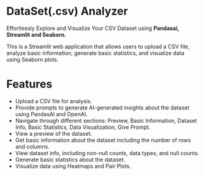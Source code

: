 # DataSet(.csv) Analyzer
Effortlessly Explore and Visualize Your CSV Dataset using **Pandasai, Streamlit and Seaborn**.

This is a Streamlit web application that allows users to upload a CSV file, analyze basic information, generate basic statistics, and visualize data using Seaborn plots.

# Features

- Upload a CSV file for analysis.
- Provide prompts to generate AI-generated insights about the dataset using PandasAI and OpenAI.
- Navigate through different sections: Preview, Basic Information, Dataset Info, Basic Statistics, Data Visualization, Give Prompt.
- View a preview of the dataset.
- Get basic information about the dataset including the number of rows and columns.
- View dataset info, including non-null counts, data types, and null counts.
- Generate basic statistics about the dataset.
- Visualize data using Heatmaps and Pair Plots.

